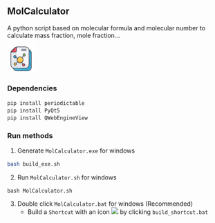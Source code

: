 ## MolCalculator
A python script based on molecular formula and molecular number to calculate mass fraction, mole fraction...

![](./imgs/icons-64.png)



### Dependencies

```bash
pip install periodictable
pip install PyQt5
pip install QWebEngineView
```



### Run methods

1. Generate `MolCalculator.exe` for windows

```bash
bash build_exe.sh
```

2. Run `MolCalculator.sh` for windows

```
bash MolCalculator.sh
```

3. Double click `MolCalculator.bat` for windows (Recommended)
   - Build a `Shortcut` with an icon ![](./imgs/icons-64.ico) by clicking `build_shortcut.bat`
